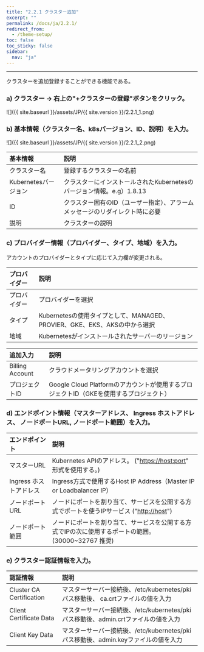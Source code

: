 ```yaml
---
title: "2.2.1 クラスター追加"
excerpt: ""
permalink: /docs/ja/2.2.1/
redirect_from:
  - /theme-setup/
toc: false
toc_sticky: false
sidebar:
  nav: "ja"
---
```



---

クラスターを追加登録することができる機能である。

### a\) クラスター → 右上の"+クラスターの登録"ボタンをクリック。
![]({{ site.baseurl }}/assets/JP/{{ site.version }}/2.2.1_1.png)

### b\) 基本情報（クラスター名、k8sバージョン、ID、説明）を入力。
![]({{ site.baseurl }}/assets/JP/{{ site.version }}/2.2.1_2.png)

| **基本情報** | 説明 |
| :--- | :--- |
| クラスター名 | 登録するクラスターの名前 |
| Kubernetesバージョン | クラスターにインストールされたKubernetesのバージョン情報。e.g）1.8.13 |
| ID | クラスター固有のID（ユーザー指定）、アラームメッセージのリダイレクト時に必要 |
| 説明 | クラスターの説明 |

### c\) プロバイダー情報（プロバイダー、タイプ、地域）を入力。

アカウントのプロバイダーとタイプに応じて入力欄が変更される。

| **プロバイダー** | **説明** |
| :--- | :--- |
| プロバイダー | プロバイダーを選択 |
| タイプ | Kubernetesの使用タイプとして、MANAGED、PROVIER、GKE、EKS、AKSの中から選択 |
| 地域 | Kubernetesがインストールされたサーバーのリージョン |

| **追加入力** | **説明** |
| :--- | :--- |
| Billing Account | クラウドメータリングアカウントを選択 |
| プロジェクトID | Google Cloud Platformのアカウントが使用するプロジェクトID（GKEを使用するプロジェクト） |

### d\) エンドポイント情報（マスターアドレス、 Ingress ホストアドレス、 ノードポートURL, ノードポート範囲）を入力。

| **エンドポイント** | **説明** |
| :--- | :--- |
| マスターURL | Kubernetes APIのアドレス。 \("[https://host:port](https://host:port)" 形式を使用する。\) |
| Ingress ホストアドレス | Ingress方式で使用するHost IP Address（Master IP or Loadbalancer IP） |
| ノードポートURL | ノードにポートを割り当て、サービスを公開する方式でポートを使うIPサービス \("[http://host](http://host)"\) |
| ノードポート範囲 | ノードにポートを割り当て、サービスを公開する方式でIPの次に使用するポートの範囲。 \(30000~32767 推奨\)

### e\) クラスター認証情報を入力。

| 認証情報 | **説明** |
| :--- | :--- |
| Cluster CA Certification | マスターサーバー接続後、/etc/kubernetes/pkiパス移動後、 ca.crtファイルの値を入力 |
| Client Certificate Data | マスターサーバー接続後、/etc/kubernetes/pkiパス移動後、admin.crtファイルの値を入力 |
| Client Key Data | マスターサーバー接続後、/etc/kubernetes/pkiパス移動後、admin.keyファイルの値を入力 |
